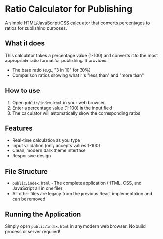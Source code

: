 # Ratio Calculator for Publishing

A simple HTML/JavaScript/CSS calculator that converts percentages to ratios for publishing purposes.

## What it does

This calculator takes a percentage value (1-100) and converts it to the most appropriate ratio format for publishing. It provides:

- The base ratio (e.g., "3 in 10" for 30%)
- Comparison ratios showing what it's "less than" and "more than"

## How to use

1. Open `public/index.html` in your web browser
2. Enter a percentage value (1-100) in the input field
3. The calculator will automatically show the corresponding ratios

## Features

- Real-time calculation as you type
- Input validation (only accepts values 1-100)
- Clean, modern dark theme interface
- Responsive design

## File Structure

- `public/index.html` - The complete application (HTML, CSS, and JavaScript all in one file)
- All other files are legacy from the previous React implementation and can be removed

## Running the Application

Simply open `public/index.html` in any modern web browser. No build process or server required!
